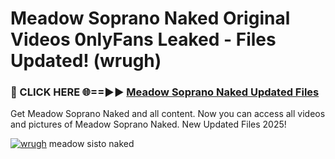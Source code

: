 # Meadow Soprano Naked Original Videos 0nlyFans Leaked - Files Updated! (wrugh)

<h3>🔴 CLICK HERE 🌐==►► <a href="https://tinyurl.com/yckcrads" rel="nofollow">Meadow Soprano Naked Updated Files</a></h3>

Get Meadow Soprano Naked and all content. Now you can access all videos and pictures of Meadow Soprano Naked. New Updated Files 2025!

[![wrugh](https://i.imgur.com/hpKpOFt.gif)](https://tinyurl.com/yckcrads)
meadow sisto naked